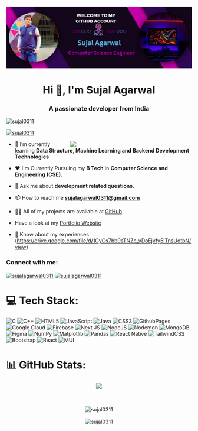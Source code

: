 ![logo](https://github.com/sujal0311/sujal0311/blob/main/Screenshot%202024-02-27%20205147.png) 
<h1 align="center">Hi 👋, I'm Sujal Agarwal</h1>
<h3 align="center">A passionate developer from India</h3>
<p align="left"> <img src="https://komarev.com/ghpvc/?username=sujal0311&label=Profile%20views&color=0e75b6&style=flat" alt="sujal0311" /> </p>

<p align="left"> <a href="https://github.com/ryo-ma/github-profile-trophy"><img src="https://github-profile-trophy.vercel.app/?username=sujal0311" alt="sujal0311" /></a> </p>
<img align="right" width="330px"  src="https://www.bypeople.com/wp-content/uploads/2019/03/people-at-work.gif"/>



- 🌱 I’m currently learning **Data Structure, Machine Learning and Backend Development Technologies**


-  ❤️ I'm Currently Pursuing my **B Tech** in **Computer Science and Engineering (CSE)**.


- 💬 Ask me about **development related questions.**


- 📫 How to reach me **sujalagarwal0311@gmail.com**


- 👨‍💻 All of my projects are available at [GitHub](https://www.github.com/sujal0311)

- Have a look at my [Portfolio Website](https://sujalagarwal.netlify.app/)

- 📄 Know about my experiences (https://drive.google.com/file/d/1GyCs7bb9sTNZc_vDoEjvfy5ITnsUotbN/view)

<h3 align="left">Connect with me:</h3>
<p align="left">
<a href="https://linkedin.com/in/sujalagarwal0311" target="blank"><img align="center" src="https://raw.githubusercontent.com/rahuldkjain/github-profile-readme-generator/master/src/images/icons/Social/linked-in-alt.svg" alt="sujalagarwal0311" height="30" width="40" /></a>
<a href="https://www.leetcode.com/sujalagarwal0311" target="blank"><img align="center" src="https://raw.githubusercontent.com/rahuldkjain/github-profile-readme-generator/master/src/images/icons/Social/leet-code.svg" alt="sujalagarwal0311" height="30" width="40" /></a>
</p>

# 💻 Tech Stack:
![C](https://img.shields.io/badge/c-%2300599C.svg?style=flat-square&logo=c&logoColor=white) ![C++](https://img.shields.io/badge/c++-%2300599C.svg?style=flat-square&logo=c%2B%2B&logoColor=white) ![HTML5](https://img.shields.io/badge/html5-%23E34F26.svg?style=flat-square&logo=html5&logoColor=white) ![JavaScript](https://img.shields.io/badge/javascript-%23323330.svg?style=flat-square&logo=javascript&logoColor=%23F7DF1E) ![Java](https://img.shields.io/badge/java-%23ED8B00.svg?style=flat-square&logo=openjdk&logoColor=white) ![CSS3](https://img.shields.io/badge/css3-%231572B6.svg?style=flat-square&logo=css3&logoColor=white) ![GithubPages](https://img.shields.io/badge/github%20pages-121013?style=flat-square&logo=github&logoColor=white) ![Google Cloud](https://img.shields.io/badge/GoogleCloud-%234285F4.svg?style=flat-square&logo=google-cloud&logoColor=white) ![Firebase](https://img.shields.io/badge/firebase-%23039BE5.svg?style=flat-square&logo=firebase) ![Next JS](https://img.shields.io/badge/Next-black?style=flat-square&logo=next.js&logoColor=white) ![NodeJS](https://img.shields.io/badge/node.js-6DA55F?style=flat-square&logo=node.js&logoColor=white) ![Nodemon](https://img.shields.io/badge/NODEMON-%23323330.svg?style=flat-square&logo=nodemon&logoColor=%BBDEAD) ![MongoDB](https://img.shields.io/badge/MongoDB-%234ea94b.svg?style=flat-square&logo=mongodb&logoColor=white) ![Figma](https://img.shields.io/badge/figma-%23F24E1E.svg?style=flat-square&logo=figma&logoColor=white) ![NumPy](https://img.shields.io/badge/numpy-%23013243.svg?style=flat-square&logo=numpy&logoColor=white) ![Matplotlib](https://img.shields.io/badge/Matplotlib-%23ffffff.svg?style=flat-square&logo=Matplotlib&logoColor=black) ![Pandas](https://img.shields.io/badge/pandas-%23150458.svg?style=flat-square&logo=pandas&logoColor=white) ![React Native](https://img.shields.io/badge/react_native-%2320232a.svg?style=flat-square&logo=react&logoColor=%2361DAFB) ![TailwindCSS](https://img.shields.io/badge/tailwindcss-%2338B2AC.svg?style=flat-square&logo=tailwind-css&logoColor=white) ![Bootstrap](https://img.shields.io/badge/bootstrap-%238511FA.svg?style=flat-square&logo=bootstrap&logoColor=white) ![React](https://img.shields.io/badge/react-%2320232a.svg?style=flat-square&logo=react&logoColor=%2361DAFB) ![MUI](https://img.shields.io/badge/MUI-%230081CB.svg?style=flat-square&logo=mui&logoColor=white)

# 📊 GitHub Stats:
<div align="center"><img align="center" width="50%" src="https://github-readme-stats.vercel.app/api/top-langs/?username=sujal0311&theme=nightowl&hide_border=false&include_all_commits=false&count_private=false&layout=compact"  /></div>

&nbsp;<div align="center"><img align="center" src="https://github-readme-stats.vercel.app/api?username=sujal0311&theme=nightowl&hide_border=false&include_all_commits=false&count_private=false" alt="sujal0311"  /></div>

<div align="center"><img align="center" src="https://github-readme-streak-stats.herokuapp.com/?user=sujal0311&theme=nightowl&hide_border=false" alt="sujal0311"  /></div>

